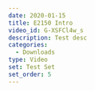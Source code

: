 ```yaml
---
date: 2020-01-15
title: E2150 Intro
video_id: G-XSFCl4w_s
description: Test desc
categories:
  - Downloads
type: Video
set: Test Set
set_order: 5
---
```

